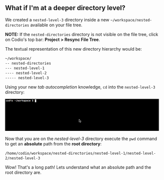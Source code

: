 ## What if I'm at a deeper directory level?

We created a `nested-level-3` directory inside a new `~/workspace/nested-directories` available on your file tree.

__NOTE:__ If the `nested-directories` directory is not visible on the file tree, click on Codio's top bar: __Project > Resync File Tree__.

The textual representation of this new directory hierarchy would be: 

```
~/workspace/
-- nested-directories
--- nested-level-1
---- nested-level-2
----- nested-level-3
```

Using your new _tab autocompletion_ knowledge, `cd` into the `nested-level-3` directory: 

![nested-directories](.guides/img/cd-nested-dirs.gif)

Now that you are on the _nested-level-3_ directory execute the `pwd` command to get an __absolute__ path from the __root directory__: 

```
/home/codio/workspace/nested-directories/nested-level-1/nested-level-2/nested-level-3
```

Wow! That's a long path! Lets understand what an absolute path and the root directory are.
